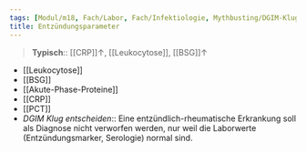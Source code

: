 ```yaml
---
tags: [Modul/m18, Fach/Labor, Fach/Infektiologie, Mythbusting/DGIM-Klug-entscheiden]
title: Entzündungsparameter
---
```

> **Typisch**:: [[CRP]]↑, [[Leukocytose]], [[BSG]]↑ 

- [[Leukocytose]]
- [[BSG]]
- [[Akute-Phase-Proteine]]
- [[CRP]]
- [[PCT]]
- *DGIM Klug entscheiden*:: Eine entzündlich-rheumatische Erkrankung soll als Diagnose nicht verworfen werden, nur weil die Laborwerte (Entzündungsmarker, Serologie) normal sind.
